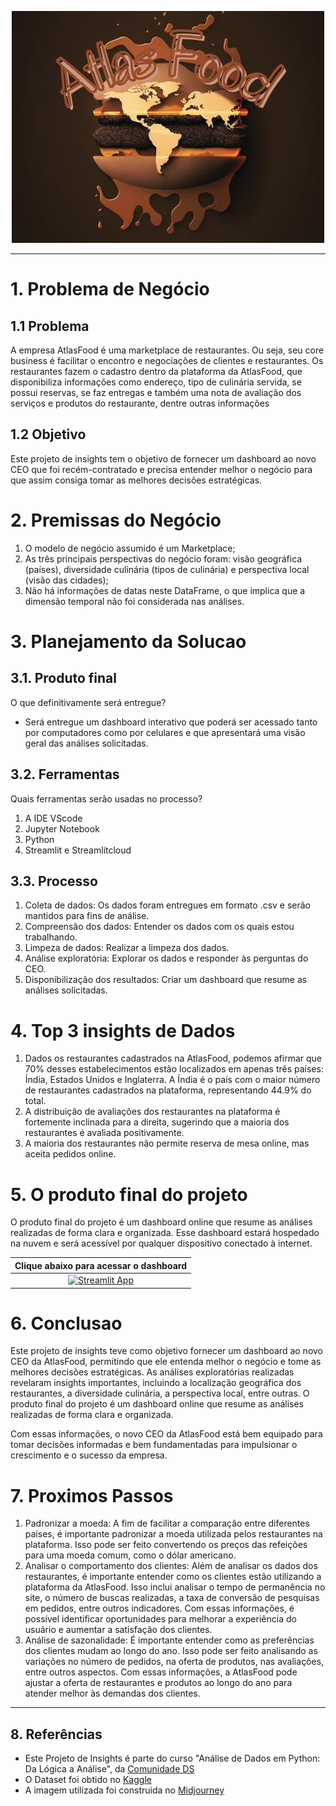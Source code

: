 <div align="center">

![Atlas_food_logo](./img/atlas_food_logo.jpeg)

</div>

------

# 1. **Problema de Negócio**

## **1.1 Problema**

A empresa AtlasFood é uma marketplace de restaurantes. Ou seja, seu core business é facilitar o encontro e negociações de clientes e restaurantes. Os restaurantes fazem o cadastro dentro da plataforma da AtlasFood, que disponibiliza informações como endereço, tipo de culinária servida, se possui reservas, se faz entregas e também uma nota de avaliação dos serviços e produtos do restaurante, dentre outras informações

## **1.2 Objetivo**

Este projeto de insights tem o objetivo de fornecer um dashboard ao novo CEO que foi recém-contratado e precisa entender melhor o negócio para que assim consiga tomar as melhores decisões estratégicas.

# **2. Premissas do Negócio**

1. O modelo de negócio assumido é um Marketplace;
2. As três principais perspectivas do negócio foram: visão geográfica (países), diversidade culinária (tipos de culinária) e perspectiva local (visão das cidades);
3. Não há informações de datas neste DataFrame, o que implica que a dimensão temporal não foi considerada nas análises.

# **3. Planejamento da Solucao**

## **3.1. Produto final**

O que definitivamente será entregue?

- Será entregue um dashboard interativo que poderá ser acessado tanto por computadores como por celulares e que apresentará uma visão geral das análises solicitadas.

## **3.2. Ferramentas**

Quais ferramentas serão usadas no processo?

1. A IDE VScode
2. Jupyter Notebook
3. Python
4. Streamlit e Streamlitcloud

## **3.3. Processo**

1. Coleta de dados: Os dados foram entregues em formato .csv e serão mantidos para fins de análise.
2. Compreensão dos dados: Entender os dados com os quais estou trabalhando.
3. Limpeza de dados: Realizar a limpeza dos dados.
4. Análise exploratória: Explorar os dados e responder às perguntas do CEO.
5. Disponibilização dos resultados: Criar um dashboard que resume as análises solicitadas.

# **4. Top 3 insights de Dados**

1. Dados os restaurantes cadastrados na AtlasFood, podemos afirmar que 70% desses estabelecimentos estão localizados em apenas três países: Índia, Estados Unidos e Inglaterra. A Índia é o país com o maior número de restaurantes cadastrados na plataforma, representando 44.9% do total.
2. A distribuição de avaliações dos restaurantes na plataforma é fortemente inclinada para a direita, sugerindo que a maioria dos restaurantes é avaliada positivamente.
3. A maioria dos restaurantes não permite reserva de mesa online, mas aceita pedidos online.


# **5. O produto final do projeto**
O produto final do projeto é um dashboard online que resume as análises realizadas de forma clara e organizada. Esse dashboard estará hospedado na nuvem e será acessível por qualquer dispositivo conectado à internet.
<div align="center">

|         **Clique abaixo para acessar o dashboard**        |
|:------------------------:|
|         [![Streamlit App](https://img.shields.io/badge/Streamlit-FF4B4B?style=for-the-badge&logo=Streamlit&logoColor=white)]([https://iagotannusb-ftc-projeto-final-main-page-xbe5da.streamlit.app/](https://iagotannusb-ftc-projeto-final-main-page-xbe5da.streamlit.app/))
</div>

# **6. Conclusao**

Este projeto de insights teve como objetivo fornecer um dashboard ao novo CEO da AtlasFood, permitindo que ele entenda melhor o negócio e tome as melhores decisões estratégicas. As análises exploratórias realizadas revelaram insights importantes, incluindo a localização geográfica dos restaurantes, a diversidade culinária, a perspectiva local, entre outras. O produto final do projeto é um dashboard online que resume as análises realizadas de forma clara e organizada.

Com essas informações, o novo CEO da AtlasFood está bem equipado para tomar decisões informadas e bem fundamentadas para impulsionar o crescimento e o sucesso da empresa.

# **7. Proximos Passos**

1. Padronizar a moeda: A fim de facilitar a comparação entre diferentes países, é importante padronizar a moeda utilizada pelos restaurantes na plataforma. Isso pode ser feito convertendo os preços das refeições para uma moeda comum, como o dólar americano.
2. Analisar o comportamento dos clientes: Além de analisar os dados dos restaurantes, é importante entender como os clientes estão utilizando a plataforma da AtlasFood. Isso inclui analisar o tempo de permanência no site, o número de buscas realizadas, a taxa de conversão de pesquisas em pedidos, entre outros indicadores. Com essas informações, é possível identificar oportunidades para melhorar a experiência do usuário e aumentar a satisfação dos clientes.
3. Análise de sazonalidade: É importante entender como as preferências dos clientes mudam ao longo do ano. Isso pode ser feito analisando as variações no número de pedidos, na oferta de produtos, nas avaliações, entre outros aspectos. Com essas informações, a AtlasFood pode ajustar a oferta de restaurantes e produtos ao longo do ano para atender melhor às demandas dos clientes.

---
## **8. Referências**
* Este Projeto de Insights é parte do curso "Análise de Dados em Python: Da Lógica a Análise", da [Comunidade DS](https://comunidadeds.com/)
* O Dataset foi obtido no [Kaggle](https://www.kaggle.com/datasets/akashram/zomato-restaurants-autoupdated-dataset?resource=download&select=zomato.csv)
* A imagem utilizada foi construida no [Midjourney](https://www.midjourney.com/home/?callbackUrl=%2Fapp%2F)
